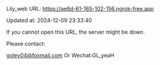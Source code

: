 Lily_web URL: https://ae6d-61-165-102-156.ngrok-free.app

Updated at: 2024-12-09 23:33:40

If you cannot open this URL, the server might be down.

Please contact: 

goley04@foxmail.com Or Wechat:GL_yeaH